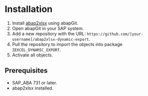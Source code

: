# Installation

1. Install [abap2xlsx](https://github.com/abap2xlsx/abap2xlsx) using abapGit.
2. Open abapGit in your SAP system.
3. Add a new repository with the URL: `https://github.com/[your-username]/abap2xlsx-dynamic-export`.
4. Pull the repository to import the objects into package `ZEXCEL_DYNAMIC_EXPORT`.
5. Activate all objects.

## Prerequisites

- SAP_ABA 731 or later.
- abap2xlsx installed.
